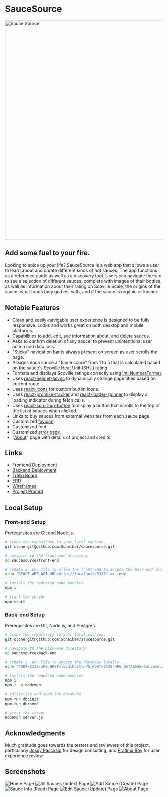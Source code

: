 # SauceSource

<img width="700" alt="Sauce Source" src="https://user-images.githubusercontent.com/794551/186691778-5b3bb14b-3091-4465-934f-df2ff3cb38fb.png">

## Add some fuel to your fire.

Looking to spice up your life? SauceSource is a web app that allows a user to learn about and curate different kinds of hot sauces. The app functions as a reference guide as well as a discovery tool. Users can navigate the site to see a selection of different sauces, complete with images of their bottles, as well as information about their rating on Scoville Scale, the origins of the sauce, what foods they go best with, and if the sauce is organic or kosher.

## Notable Features

- Clean and easily-navigable user experience is designed to be fully responsive. Looks and works great on both desktop and mobile platforms.
- Capabilities to add, edit, see information about, and delete sauces.
- Asks to confirm deletion of any sauce, to prevent unintentional user action and data loss.
- "Sticky" navigation bar is always present on screen as user scrolls the page.
- Assigns each sauce a "flame score" from 1 to 5 that is calculated based on the sauce's Scoville Heat Unit (SHU) rating.
- Formats and displays Scoville ratings correctly using [Intl.NumberFormat](https://developer.mozilla.org/en-US/docs/Web/JavaScript/Reference/Global_Objects/Intl/NumberFormat).
- Uses [react-helmet-async](https://www.npmjs.com/package/react-helmet-async) to dynamically change page titles based on current route.
- Uses [react-icons](https://www.npmjs.com/package/react-icons) for custom button icons.
- Uses [react-promise-tracker](https://www.npmjs.com/package/react-promise-tracker) and [react-loader-spinner](https://www.npmjs.com/package/react-loader-spinner) to display a loading indicator during fetch calls.
- Uses [react-scroll-up-button](https://www.npmjs.com/package/react-scroll-up-button) to display a button that scrolls to the top of the list of sauces when clicked.
- Links to buy sauces from external websites from each sauce page.
- Customized [favicon](https://saucesource.netlify.app/favicon.ico).
- Customized font.
- Customized [error page](https://saucesource.netlify.app/error).
- "[About](https://saucesource.netlify.app/about)" page with details of project and credits.

## Links

- [Frontend Deployment](https://saucesource.netlify.app/)
- [Backend Deployment](https://saucesource-backend.herokuapp.com/)
- [Trello Board](https://trello.com/b/75UsM2Ye/saucesource)
- [ERD](https://miro.com/app/board/uXjVPdYXzrM=/)
- [Wireframes](https://wireframe.cc/DEJeRW)
- [Project Prompt](https://github.com/joinpursuit/8-3-full-stack-portfolio)

## Local Setup

### Front-end Setup

Prerequisites are Git and Node.js.

```bash
# clone the repository to your local machine.
git clone git@github.com:Scheiber/saucesource.git

# navigate to the front-end directory
cd saucesource/front-end

# create a .env file to allow the front-end to access the back-end locally
echo "REACT_APP_API_URL=http://localhost:3333" >> .env

# install the required node modules
npm i

# start the server
npm start
```

### Back-end Setup

Prerequisites are Git, Node.js, and Postgres.

```bash
# clone the repository to your local machine.
git clone git@github.com:Scheiber/saucesource.git

# navigate to the back-end directory
cd saucesource/back-end

# create a .env file to access the database locally
echo "PORT=3333\nPG_HOST=localhost\nPG_PORT=5432\nPG_DATABASE=saucesource" >> .env

# install the required node modules
npm i
npm i -g nodemon

# initialize and seed the database
npm run db:init
npm run db:seed

# start the server
nodemon server.js
```

## Acknowledgments

Much gratitude goes towards the testers and reviewers of this project, particularly [Jossy Pascasio](https://github.com/named-josie) for design consulting, and [Pratima Roy](https://github.com/PratimaRoy) for user experience review.

## Screenshots

![Home Page](https://user-images.githubusercontent.com/794551/188517766-9c14b580-56c1-47d0-a838-46770aebd7ac.png)
![All Sauces (Index) Page](https://user-images.githubusercontent.com/794551/188517779-fd6018d6-2910-441c-9386-2c8d4f845056.png)
![Add Sauce (Create) Page](https://user-images.githubusercontent.com/794551/188517793-b2610de0-4002-46b6-931d-df9ac0199839.png)
![Sauce Info (Read) Page](https://user-images.githubusercontent.com/794551/188517845-f630ecb0-6d62-45f5-8818-dd999994545f.png)
![Edit Sauce (Update) Page](https://user-images.githubusercontent.com/794551/188517858-151979a4-86b4-4d7e-9b7d-12e17fb3a9ad.png)
![About Page](https://user-images.githubusercontent.com/794551/188517866-a7e72ea9-11d9-4a7b-998c-6f12e7be3a62.png)
